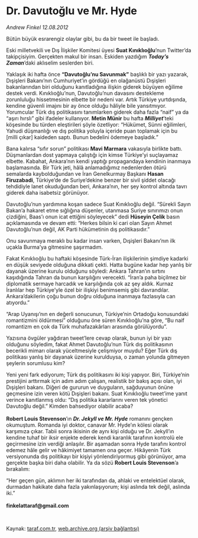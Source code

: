 # Dr. Davutoğlu ve Mr. Hyde

*Andrew Finkel 12.08.2012*

<div class="yazi"><p>Bütün büyük esrarengiz olaylar gibi, bu da bir tweet ile başladı. </p>
<p>Eski milletvekili ve Dış İlişkiler Komitesi üyesi <b>Suat Kınıklıoğlu</b>’nun Twitter’da takipçisiyim. Gerçekten makul bir insan. Eskiden yazdığım <b><i>Today’s Zaman</i></b>’daki aklıselim seslerden biri. </p>
<p>Yaklaşık iki hafta önce <b>“Davutoğlu’nu Savunmak”</b> başlıklı bir yazı yazarak, Dışişleri Bakanı’nın Cumhuriyet’in gördüğü en olağanüstü Dışişleri bakanlarından biri olduğunu kanıtladığına ilişkin giderek büyüyen eğilime destek verdi. Kınıklıoğlu’nun, Davutoğlu’nun davasını destekleme zorunluluğu hissetmesinin elbette bir nedeni var. Artık Türkiye yurtdışında, kendine güvenli imajını bir ay önce olduğu hâliyle bile yansıtmıyor. Yorumcular Türk dış politikasını tanımlarken giderek daha fazla “naif” ya da “aşırı hırslı” gibi ifadeler kullanıyor. <b>Metin Münir</b> bu hafta <b><i>Milliyet</i></b>’teki köşesinde bu türden eleştirileri şöyle özetliyor: “Hükümet, Sünni eğilimleri, Yahudi düşmanlığı ve dış politika yoluyla içeride puan toplamak için bu [milli çıkar] kaideden saptı. Bunun bedelini ödemeye başladık.” </p>
<p>Bana kalırsa “sıfır sorun” politikası <b>Mavi Marmara</b> vakasıyla birlikte battı. Düşmanlardan dost yapmaya çalıştığı için kimse Türkiye’yi suçlayamaz elbette. Kabahat, Ankara’nın kendi yaptığı propagandaya kendinin inanmaya başlamasında. Bir Türk jeti, hâlâ anlamadığımız nedenlerden ötürü semalarda kaybolduğundan ve İran Genelkurmay Başkanı <b>Hasan Firuzabadi</b>, Türkiye’de de Suriye’dekine benzer bir sivil şiddet olacağı tehdidiyle lanet okuduğundan beri, Ankara’nın, her şey kontrol altında tavrı giderek daha isabetsiz görünüyor. </p>
<p>Davutoğlu’nun yardımına koşan sadece Suat Kınıklıoğlu değil. “Sürekli Sayın Bakan’a hakaret etme sığlığına düşenler, utanmasa Suriye sınırımızı onun çizdiğini, Baas’ı onun icat ettiğini söyleyecek” dedi <b>Hüseyin Çelik</b> basın açıklamasında ve devam etti: “Herkes bilsin ki cari olan Sayın Ahmet Davutoğlu’nun değil, AK Parti hükümetinin dış politikasıdır.”</p>
<p>Onu savunmaya meraklı bu kadar insan varken, Dışişleri Bakanı’nın ilk uçakla Burma’ya gitmesine şaşırmadım. </p>
<p>Fakat Kınıklıoğlu bu haftaki köşesinde Türk-İran ilişkilerinin şimdiye kadarki en düşük seviyede olduğuna dikkati çekti. Hatta bugüne kadar hep yanlış bir dayanak üzerine kurulu olduğunu söyledi: Ankara Tahran’ın sırtını kaşıdığında Tahran da bunun karşılığını verecekti. “İran’a paha biçilmez bir diplomatik sermaye harcadık ve karşılığında çok az şey aldık. Kurnaz İranlılar hep Türkiye’yle özel bir ilişkiyi benimsemiş gibi davrandılar. Ankara’dakilerin çoğu bunun doğru olduğuna inanmaya fazlasıyla can atıyordu.”</p>
<p>“Arap Uyanışı’nın en değerli sonucunun, Türkiye’nin Ortadoğu konusundaki romantizmini öldürmesi” olduğunu öne süren Kınıklıoğlu’na göre, “Bu naif romantizm en çok da Türk muhafazakârları arasında görülüyordu”. </p>
<p>Yazısına övgüler yağdıran tweet’lere cevap olarak, bunun iyi bir yazı olduğunu söyledim, fakat Ahmet Davutoğlu’nun Türk dış politikasının becerikli mimarı olarak yüceltmesiyle çelişmiyor muydu? Eğer Türk dış politikası yanlış bir dayanak üzerine kurulduysa, o zaman yolunda gitmeyen şeylerin sorumlusu kim?</p>
<p>Yeni yeni fark ediyorum; Türk dış politikasını iki kişi yapıyor. Biri, Türkiye’nin prestijini arttırmak için adım adım çalışan, realistik bir bakış açısı olan, iyi Dışişleri bakanı. Diğeri de gururun ve duyguların, sağduyunun önüne geçmesine izin veren kötü Dışişleri bakanı. Suat Kınıklıoğlu tweet’ime yanıt verince kanıtlanmış oldu: “Dış politika kararlarını veren tek yönetici Davutoğlu değil.” Kimden bahsediyor olabilir acaba?<br/><br/><b>Robert Louis<i> </i>Stevenson</b>’ın <b><i>Dr. Jekyll ve Mr. Hyde</i></b><i> </i>romanını gençken okumuştum. Romanda iyi doktor, canavar Mr. Hyde’ın kölesi olarak karşımıza çıkar.<b> </b>Tabii sonra ikisinin de aynı kişi olduğu ve Dr. Jekyll’ın kendine tuhaf bir iksir enjekte ederek kendi karanlık tarafının kontrolü ele geçirmesine izin verdiği anlaşılır. Bir aşamadan sonra Hyde tarafını kontrol edemez hâle gelir ve hâkimiyet tamamen ona geçer. Hikâyenin Türk versiyonunda dış politikayı bir kişiyi yönlendiriyormuş gibi görünüyor, ama gerçekte başka biri daha olabilir. Ya da sözü <b>Robert Louis Stevenson</b>’a bırakalım: </p>
<p>“Her geçen gün, aklımın her iki tarafından da, ahlaki ve entelektüel olarak, durmadan hakikate daha fazla yakınlaşıyorum; kişi aslında tek değil, aslında iki.” <br/><br/><b>finkelattaraf@gmail.com</b></p>
<p><b> </b></p>
</div>

Kaynak: [taraf.com.tr](http://www.taraf.com.tr/andrew-finkel/makale-dr-davutoglu-ve-mr-hyde.htm), [web.archive.org (arşiv bağlantısı)](http://web.archive.org/web/20131107111130/http://www.taraf.com.tr/andrew-finkel/makale-dr-davutoglu-ve-mr-hyde.htm)
